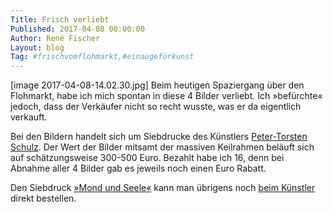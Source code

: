 ```yaml
---
Title: Frisch verliebt
Published: 2017-04-08 00:00:00
Author: René Fischer
Layout: blog
Tag: #frischvomflohmarkt,#einaugefürkunst
---
```

[image 2017-04-08-14.02.30.jpg]
Beim heutigen Spaziergang über den Flohmarkt, habe ich mich spontan in diese 4 Bilder verliebt. Ich &raquo;befürchte&laquo; jedoch, dass der Verkäufer nicht so recht wusste, was er da eigentlich verkauft.

Bei den Bildern handelt sich um Siebdrucke des Künstlers [Peter-Torsten Schulz](https://de.wikipedia.org/wiki/Peter-Torsten_Schulz). Der Wert der Bilder mitsamt der massiven Keilrahmen beläuft sich auf schätzungsweise 300-500 Euro. Bezahlt habe ich 16, denn bei Abnahme aller 4 Bilder gab es jeweils noch einen Euro Rabatt.

Den Siebdruck [&raquo;Mond und Seele&laquo;](http://ollerhansenshop.de/epages/35d280db-5eb8-4d40-91ae-02d3f8e3d64c.sf/de_DE/?ObjectPath=/Shops/35d280db-5eb8-4d40-91ae-02d3f8e3d64c/Products/SH-17) kann man übrigens noch [beim Künstler](http://www.petertschulz.de/) direkt bestellen.